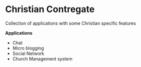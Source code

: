 # Christian Contregate

Collection of applications with some Christian specific features

 **Applications**
 - Chat
 - Micro blogging
 - Social Network
 - Church Management system
